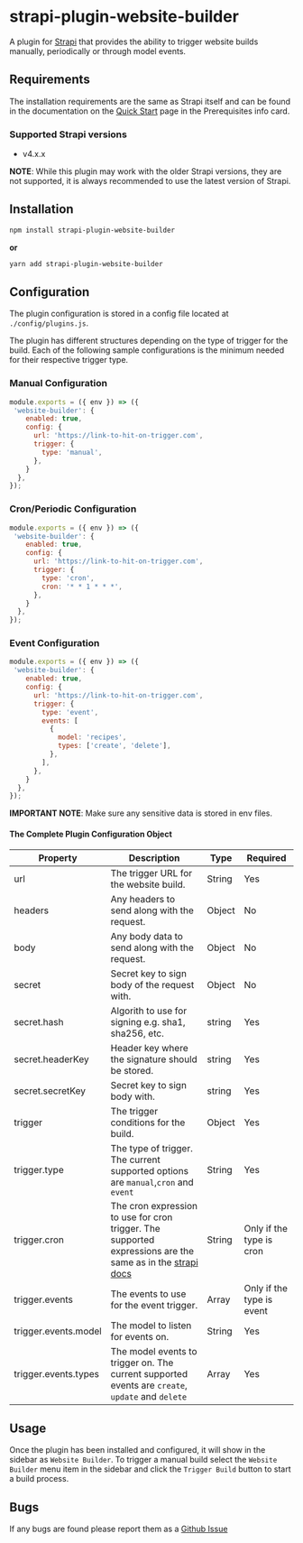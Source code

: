 # strapi-plugin-website-builder

A plugin for [Strapi](https://github.com/strapi/strapi) that provides the ability to trigger website builds manually, periodically or through model events.

## Requirements

The installation requirements are the same as Strapi itself and can be found in the documentation on the [Quick Start](https://strapi.io/documentation/developer-docs/latest/getting-started/quick-start.html) page in the Prerequisites info card.

### Supported Strapi versions

- v4.x.x

**NOTE**: While this plugin may work with the older Strapi versions, they are not supported, it is always recommended to use the latest version of Strapi.

## Installation

```sh
npm install strapi-plugin-website-builder
```

**or**

```sh
yarn add strapi-plugin-website-builder
```

## Configuration

The plugin configuration is stored in a config file located at `./config/plugins.js`.

The plugin has different structures depending on the type of trigger for the build. Each of the following sample configurations is the minimum needed for their respective trigger type.

### Manual Configuration

```javascript
module.exports = ({ env }) => ({
 'website-builder': {
    enabled: true,
    config: {
      url: 'https://link-to-hit-on-trigger.com',
      trigger: {
        type: 'manual',
      },
    }
  },
});
```

### Cron/Periodic Configuration

```javascript
module.exports = ({ env }) => ({
 'website-builder': {
    enabled: true,
    config: {
      url: 'https://link-to-hit-on-trigger.com',
      trigger: {
        type: 'cron',
        cron: '* * 1 * * *',
      },
    }
  },
});
```

### Event Configuration

```javascript
module.exports = ({ env }) => ({
 'website-builder': {
    enabled: true,
    config: {
      url: 'https://link-to-hit-on-trigger.com',
      trigger: {
        type: 'event',
        events: [
          {
            model: 'recipes',
            types: ['create', 'delete'],
          },
        ],
      },
    }
  },
});
```

**IMPORTANT NOTE**: Make sure any sensitive data is stored in env files.

#### The Complete Plugin Configuration  Object

| Property | Description | Type | Required |
| -------- | ----------- | ---- | -------- |
| url | The trigger URL for the website build. | String | Yes |
| headers | Any headers to send along with the request. | Object | No |
| body | Any body data to send along with the request. | Object | No |
| secret | Secret key to sign body of the request with. | Object | No |
| secret.hash | Algorith to use for signing e.g. sha1, sha256, etc. | string | Yes |
| secret.headerKey | Header key where the signature should be stored. | string | Yes |
| secret.secretKey | Secret key to sign body with. | string | Yes |
| trigger | The trigger conditions for the build.  | Object | Yes |
| trigger.type | The type of trigger. The current supported options are `manual`,`cron` and `event` | String | Yes |
| trigger.cron | The cron expression to use for cron trigger. The supported expressions are the same as in the [strapi docs](https://docs.strapi.io/developer-docs/latest/setup-deployment-guides/configurations/optional/cronjobs.html#cron-jobs) | String | Only if the type is cron |
| trigger.events | The events to use for the event trigger. | Array | Only if the type is event |
| trigger.events.model | The model to listen for events on. | String | Yes |
| trigger.events.types | The model events to trigger on. The current supported events are `create`, `update` and `delete` | Array | Yes |

## Usage

Once the plugin has been installed and configured, it will show in the sidebar as `Website Builder`.
To trigger a manual build select the `Website Builder` menu item in the sidebar and click
the `Trigger Build` button to start a build process.

## Bugs
If any bugs are found please report them as a [Github Issue](https://github.com/ComfortablyCoding/strapi-plugin-website-builder/issues)